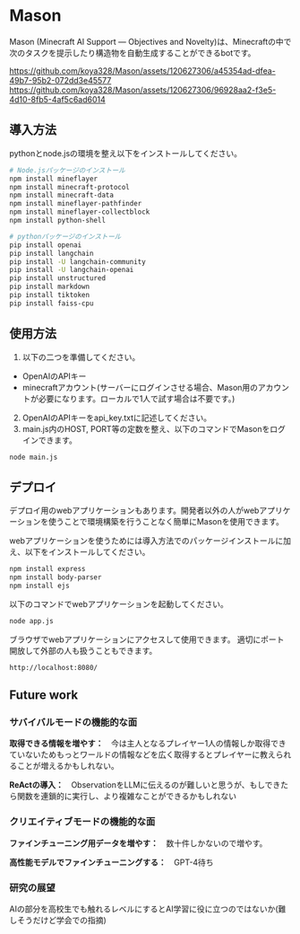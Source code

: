 # Mason
Mason (Minecraft AI Support ― Objectives and Novelty)は、Minecraftの中で次のタスクを提示したり構造物を自動生成することができるbotです。

https://github.com/koya328/Mason/assets/120627306/a45354ad-dfea-49b7-95b2-072dd3e45577
https://github.com/koya328/Mason/assets/120627306/96928aa2-f3e5-4d10-8fb5-4af5c6ad6014

## 導入方法
pythonとnode.jsの環境を整え以下をインストールしてください。

```bash
# Node.jsパッケージのインストール
npm install mineflayer
npm install minecraft-protocol
npm install minecraft-data
npm install mineflayer-pathfinder
npm install mineflayer-collectblock
npm install python-shell

# pythonパッケージのインストール
pip install openai
pip install langchain
pip install -U langchain-community
pip install -U langchain-openai
pip install unstructured
pip install markdown
pip install tiktoken
pip install faiss-cpu
```

## 使用方法

1. 以下の二つを準備してください。
- OpenAIのAPIキー
- minecraftアカウント(サーバーにログインさせる場合、Mason用のアカウントが必要になります。ローカルで1人で試す場合は不要です。)
2. OpenAIのAPIキーをapi_key.txtに記述してください。
3. main.js内のHOST, PORT等の定数を整え、以下のコマンドでMasonをログインできます。

```bash
node main.js
```

## デプロイ
デプロイ用のwebアプリケーションもあります。開発者以外の人がwebアプリケーションを使うことで環境構築を行うことなく簡単にMasonを使用できます。

webアプリケーションを使うためには導入方法でのパッケージインストールに加え、以下をインストールしてください。
```bash
npm install express
npm install body-parser
npm install ejs
```

以下のコマンドでwebアプリケーションを起動してください。
```bash
node app.js
```

ブラウザでwebアプリケーションにアクセスして使用できます。
適切にポート開放して外部の人も扱うこともできます。
```
http://localhost:8080/
```

## Future work
### サバイバルモードの機能的な面

**取得できる情報を増やす：**　今は主人となるプレイヤー1人の情報しか取得できていないためもっとワールドの情報などを広く取得するとプレイヤーに教えられることが増えるかもしれない。

**ReActの導入：**　ObservationをLLMに伝えるのが難しいと思うが、もしできたら関数を連鎖的に実行し、より複雑なことができるかもしれない

### クリエイティブモードの機能的な面
**ファインチューニング用データを増やす：**　数十件しかないので増やす。

**高性能モデルでファインチューニングする：**　GPT-4待ち

### 研究の展望
AIの部分を高校生でも触れるレベルにするとAI学習に役に立つのではないか(難しそうだけど学会での指摘)
